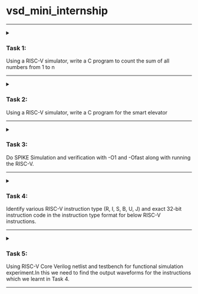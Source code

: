# vsd_mini_internship
--------------------------------------------------------------------------------------------------------------------------------------------------------------------------------------------------------------------
<details>

<summary><h3>Task 1: </h3> Using a RISC-V simulator, write a C program to count the sum of all numbers from 1 to n</summary>

1. I have started with the installation of the oracle virtual box
![Virtual box installation](https://github.com/JayashreeN-23/vsd_mini_internship/assets/173695325/e0fd0241-6ee6-4037-9cc0-c1509c951068)
2. Then I have installed ubuntu
![Installation of Ubuntu](https://github.com/JayashreeN-23/vsd_mini_internship/assets/173695325/f91d03bd-8764-4564-87f1-87700c9db623)
3. I started by opening Terminal and creating and opening a new C file in Leafpad and named it as sum1ton.c . I wrote the code in it as shown in below image.
![C program for sum of numbers from 1 to n](https://github.com/JayashreeN-23/vsd_mini_internship/assets/173695325/abc7ffdf-40eb-485f-8067-5292b8a11dbf)
4. After that, it was compiled, run in the terminal to verify, and the desired output was obtained.
![output of the c program](https://github.com/JayashreeN-23/vsd_mini_internship/assets/173695325/f034395c-6198-48b2-aae6-eae609a3143e)

**Running the same program in the RISC-V Simulator**
  
After running the code in the terminal, I needed to run it in the RISC-V simulator. To do that, I was required to run a specific set of code, which I completed in the steps below:
1. In order to produce a file with the ".o" extension(Assembled File), I first wrote the code to build it using the RISC-V gcc compiler with 'O1' as compiler option.Then the outuput will be,
![Assembly code](https://github.com/JayashreeN-23/vsd_mini_internship/assets/173695325/b767dd45-4ac1-4a04-86b8-141944c51bc4)

3. Next To obtain the assembly code for the aforementioned C program, I wrote the code riscv-unknown-elf-objdump -d sum1ton.o. I received many assembly codes in return. Merely by appending "| less" to the command, the number of assembly codes shown were lowered. I searched the "main" section to get the instructions for our main code.
![Main function](https://github.com/JayashreeN-23/vsd_mini_internship/assets/173695325/933d40d7-bde3-4bb7-b988-4b4cc19c42a2)

5. After this I run the identical instructions with a different parameter, instead of O1, I used Ofast. I didn't observed any changes in the instructions.
![Fast instruction](https://github.com/JayashreeN-23/vsd_mini_internship/assets/173695325/64b037c5-8e0a-4db1-b439-51001dfbbc87)
**Task 1 completed**

</details>

--------------------------------------------------------------------------------------------------------------------------------------------------------------------------------------------------------------------



<details>

<summary><h3>Task 2: </h3> Using a RISC-V simulator, write a C program for the smart elevator</summary>

**My project is to create the smart elevator controller.**
Before writing the code first we should understand about "SMART ELEVATOR CONTROLLER" and how does it work. Once we understand how does it works we can develop the driver to run it very easily.

**Elevator Working Process**

**Initialization:** The elevator is initialized at floor 0, with no target and in an IDLE state.

**Request Handling:** A request is made to move to floor 5.The target floor is set to 5.The direction is set to UP because the current floor (0) is less than the target floor (5).

**Movement:**  The elevator moves floor by floor:The direction is UP, so the elevator increments the current floor by 1 in each iteration.
After each move, the current floor is printed.

**Reaching the Target:** When the elevator reaches floor 5:
The direction is set to IDLE.
The request is cleared.
The final message is printed indicating that the elevator has reached the target floor.
This simple model effectively demonstrates the fundamental logic behind an elevator controller.

![image](https://github.com/JayashreeN-23/vsd_mini_internship/assets/173695325/2a1f1fa9-99c7-40d6-8c14-e7a981e1adfd)


1.I started by opening Terminal and creating and opening a new C file in Leafpad and named it as smart_elevator.c , I wrote the code in it as the below image,
![Screenshot 2024-06-25 150957](https://github.com/JayashreeN-23/vsd_mini_internship/assets/173695325/b6f73d91-8752-40c4-8a42-53364e64534e)
![Screenshot 2024-06-25 151010](https://github.com/JayashreeN-23/vsd_mini_internship/assets/173695325/45c243ca-b4e6-46d5-80df-b521e60d04a6)

2. After that, it was compiled, run in the terminal to verify, and the desired output was obtained.
![Screenshot 2024-06-25 152802](https://github.com/JayashreeN-23/vsd_mini_internship/assets/173695325/b3cb6a37-75fd-4a8f-a8ff-6438f0c95e65)

3. In order to produce a file with the ".o" extension(Assembled File), I first wrote the code to build it using the RISC-V gcc compiler with 'O1' as compiler option.Then the outuput will be,
![Screenshot 2024-06-25 153410](https://github.com/JayashreeN-23/vsd_mini_internship/assets/173695325/60129b86-f730-4c9f-8292-edfaaaa619db)
![Screenshot 2024-06-25 153609](https://github.com/JayashreeN-23/vsd_mini_internship/assets/173695325/5fa14355-9c23-4944-a543-f295767b50ee)

4. Next To obtain the assembly code for the aforementioned C program, I wrote the code riscv-unknown-elf-objdump -d sum1ton.o. I received many assembly codes in return. Merely by appending "| less" to the command, the number of assembly codes shown were lowered. I searched the "main" section to get the instructions for our main code.
![Screenshot 2024-06-25 153717](https://github.com/JayashreeN-23/vsd_mini_internship/assets/173695325/d1790c19-4490-46d9-9429-572b12bf3e95)

5. Then the main function and the output is given by,
![Screenshot 2024-06-25 154420](https://github.com/JayashreeN-23/vsd_mini_internship/assets/173695325/88e5c4c7-3c12-4b23-9d4a-6a635e877221)

**Task 2 completed**

</details>

--------------------------------------------------------------------------------------------------------------------------------------------------------------------------------------------------------------------


<details>

<summary><h3>Task 3: </h3> Do SPIKE Simulation and verification with -O1 and -Ofast along with running the RISC-V. </summary>

In this task, we have to perform Spike Simulation and observe with (`-o1`) and (`-ofast`) command.

####  Verification with `-o1` command :

At first, we will verify the code for `-o1` , to do that, the output we got from the `gcc` command should be equal to the spike simulation.

This command ` riscv64-unknown-elf-gcc -o1 -mabi=lp64 -march=rv64i -o smart_elevator.o smart_elevator.c ` will run the C code to give the output in C by using `./a.out` and for RISC-V processor we must use `spike pk smart_elevator`

Hence, the verification for command `-o1` is done.

![image](https://github.com/JayashreeN-23/vsd_mini_internship/assets/173695325/deea60dd-2fc9-4e66-8470-09008568eb9b)


##### Debugging the RISC-V Processor for `-o1` using Spike simulation :

Now we will debugg the assembly code instruction we got from from ` riscv64-unknown-elf-objdump -d vending_machine.o | less `

![Screenshot 2024-06-27 125157](https://github.com/JayashreeN-23/vsd_mini_internship/assets/173695325/c864156f-35f3-445b-a07a-83a3bac345d4)

In this, we will debugg by using the instruction `spike -d pk vending_machine` 
which will allow us to spike any instruction we want.

Now, we spike for the initial address we see on the assembly code `100b0` so that we can see starting address to any point manually by using program counter

To do so, `until pc 0 100b0`, this means that it will debugg all the instruction after 100b0 and also shows the previous instructions to `100b0` is already being debugged. 

Type for `reg 0 a2`, it will show the register value at zero core for a2 operand.
To see next instruction, press `Enter` and it will show the starting address and if pressed again it will go to `100b4` which is the next instruction.

`reg 0 sp` shows the stack pointer of the instruction of 100b4

and if we want to see the next instruction(`100b8`) stack pointer just subtract the value we got from `reg 0 sp` of `100b4` from `16` as it is a hexadecimal value. It will give the `100b8` instruction stack pointer.
We can verify it by using `until pc 0 100b8` the program counter poites at instruction `100b8`, before that quit from the previous operation by pressing `q`.

Type `reg 0 sp`
Hence it is verified and debugged now.

##### Verification with `-ofast` :
Step 1: C Code compilation using command ` riscv64-unknown-elf-gcc -ofast -mabi=lp64 -march=rv64i -o smart_elevator.o smart_elevator.c `.
Check the output by running `gcc file_name` which is `gcc smart_elevator.c`
The output can be verified by using `./a.out`

Step 2: RISC-V Processor compilation is by using again ` riscv64-unknown-elf-gcc -ofast -mabi=lp64 -march=rv64i -o smart_elevator.o smart_elevator.c `.
Check and verified the output by `spike pk smart_elevator.o`.

- Note: If the ouput from Step 1 and Step 2 is matched, then the verification with `-ofast` is over.

  ![Screenshot 2024-06-27 124540](https://github.com/JayashreeN-23/vsd_mini_internship/assets/173695325/ecf441a9-7e46-48d2-9d3d-3fd7718477ab)

  ![Screenshot 2024-06-27 130806](https://github.com/JayashreeN-23/vsd_mini_internship/assets/173695325/30302a6d-5c4a-4745-b4a1-4c46fa559184)

  **Task 3 completed**
  
  </details>

--------------------------------------------------------------------------------------------------------------------------------------------------------------------------------------------------------------------

<details>

<summary><h3>Task 4: </h3>Identify various RISC-V instruction type (R, I, S, B, U, J) and exact 32-bit instruction code in the instruction type format for below RISC-V instructions. </summary>

To identify the 32-bit instruction code for each RISC-V instruction, we need to understand the format for each type of instruction: R, I, S, B, U, and J.

Here are the formats:

### R-Type Format
- *Opcode:* 7 bits
- *rd:* 5 bits (destination register)
- *funct3:* 3 bits
- *rs1:* 5 bits (source register 1)
- *rs2:* 5 bits (source register 2)
- *funct7:* 7 bits

### I-Type Format
- *Opcode:* 7 bits
- *rd:* 5 bits (destination register)
- *funct3:* 3 bits
- *rs1:* 5 bits (source register 1)
- *imm:* 12 bits (immediate value)

### S-Type Format
- *Opcode:* 7 bits
- *imm[4:0]:* 5 bits (immediate value)
- *funct3:* 3 bits
- *rs1:* 5 bits (source register 1)
- *rs2:* 5 bits (source register 2)
- *imm[11:5]:* 7 bits (immediate value)

### B-Type Format
- *Opcode:* 7 bits
- *imm[11]:* 1 bit (immediate value)
- *imm[4:1]:* 4 bits (immediate value)
- *funct3:* 3 bits
- *rs1:* 5 bits (source register 1)
- *rs2:* 5 bits (source register 2)
- *imm[10:5]:* 6 bits (immediate value)
- *imm[12]:* 1 bit (immediate value)

### U-Type Format
- *Opcode:* 7 bits
- *rd:* 5 bits (destination register)
- *imm[31:12]:* 20 bits (immediate value)

### J-Type Format
- *Opcode:* 7 bits
- *rd:* 5 bits (destination register)
- *imm[19:12]:* 8 bits (immediate value)
- *imm[11]:* 1 bit (immediate value)
- *imm[10:1]:* 10 bits (immediate value)
- *imm[20]:* 1 bit (immediate value)

Now, let's write the 32-bit instruction codes for each instruction:

### R-Type Instructions
- *ADD r1, r2, r3*
  - *funct7*: 0000000
  - *rs2*: r3 (0011)
  - *rs1*: r2 (0010)
  - *funct3*: 000
  - *rd*: r1 (0001)
  - *opcode*: 0110011

  *Binary:* 0000000 0011 0010 000 0001 0110011
  *Hex:* 0x00208133

- *SUB r3, r1, r2*
  - *funct7*: 0100000
  - *rs2*: r2 (0010)
  - *rs1*: r1 (0001)
  - *funct3*: 000
  - *rd*: r3 (0011)
  - *opcode*: 0110011

  *Binary:* 0100000 0010 0001 000 0011 0110011
  *Hex:* 0x40210133

- *AND r2, r1, r3*
  - *funct7*: 0000000
  - *rs2*: r3 (0011)
  - *rs1*: r1 (0001)
  - *funct3*: 111
  - *rd*: r2 (0010)
  - *opcode*: 0110011

  *Binary:* 0000000 0011 0001 111 0010 0110011
  *Hex:* 0x00317133

- *OR r8, r2, r5*
  - *funct7*: 0000000
  - *rs2*: r5 (0101)
  - *rs1*: r2 (0010)
  - *funct3*: 110
  - *rd*: r8 (1000)
  - *opcode*: 0110011

  *Binary:* 0000000 0101 0010 110 1000 0110011
  *Hex:* 0x0050A233

- *XOR r8, r1, r4*
  - *funct7*: 0000000
  - *rs2*: r4 (0100)
  - *rs1*: r1 (0001)
  - *funct3*: 100
  - *rd*: r8 (1000)
  - *opcode*: 0110011

  *Binary:* 0000000 0100 0001 100 1000 0110011
  *Hex:* 0x0040A233

- *SLT r10, r2, r4*
  - *funct7*: 0000000
  - *rs2*: r4 (0100)
  - *rs1*: r2 (0010)
  - *funct3*: 010
  - *rd*: r10 (1010)
  - *opcode*: 0110011

  *Binary:* 0000000 0100 0010 010 1010 0110011
  *Hex:* 0x004152B3

### I-Type Instructions
- *ADDI r12, r3, 5*
  - *imm*: 000000000101
  - *rs1*: r3 (0011)
  - *funct3*: 000
  - *rd*: r12 (1100)
  - *opcode*: 0010011

  *Binary:* 000000000101 0011 000 1100 0010011
  *Hex:* 0x00518193

- *LW r13, r11, 2*
  - *imm*: 000000000010
  - *rs1*: r11 (1011)
  - *funct3*: 010
  - *rd*: r13 (1101)
  - *opcode*: 0000011

  *Binary:* 000000000010 1011 010 1101 0000011
  *Hex:* 0x0025A293

### S-Type Instructions
- *SW r3, r1, 4*
  - *imm*: 000000000100
  - *rs1*: r1 (0001)
  - *rs2*: r3 (0011)
  - *funct3*: 010
  - *opcode*: 0100011

  *Binary:* 0000000 0011 0001 010 0010 0011 0010
  *Hex:* 0x00412023

### B-Type Instructions
- *BNE r0, r1, 20*
  - *imm*: 000000001010
  - *rs1*: r0 (0000)
  - *rs2*: r1 (0001)
  - *funct3*: 001
  - *opcode*: 1100011

  *Binary:* 000000 1 00001 0000 001 0 0100 000 1100011
  *Hex:* 0x01408063

- *BEQ r0, r0, 15*
  - *imm*: 000000000111
  - *rs1*: r0 (0000)
  - *rs2*: r0 (0000)
  - *funct3*: 000
  - *opcode*: 1100011

  *Binary:* 000000 0 00000 0000 000 1 1110 000 1100011
  *Hex:* 0x01E08063

### U-Type Instructions
- None in this list

### J-Type Instructions
- None in this list

**Task 4 completed**

</details>

--------------------------------------------------------------------------------------------------------------------------------------------------------------------------------------------------------------------

<details>

<summary><h3>Task 5:</h3>Using RISC-V Core Verilog netlist and testbench for functional simulation experiment.In this we need to find the output waveforms for the instructions which we learnt in Task 4.</summary>

Follow the steps to obtain the waveform for the instructions used in Task 4.

> The Verilog Code and Testbench used is refered by https://github.com/vinayrayapati/rv32i/

1.Firstly give the command: 
```
                            sudo apt-get update
                            sudo apt-get install iverilog gtkwave
```
2.etup Your Project Directory Create a directory for your project and place your Verilog files and testbench there. 
```
                   mkdir rv 
                   cd rv 
```                              
3. Copy the code from the reference code and paste it in a file name under `rv_riscv32.v` and `rv_riscvtb.v`

4. Give command line as `touch rv_riscv32.v` and  `touch rv_riscvtb.v`  in leafpad
   
5. Run and simulate the verilog code by using the below command;

```
                                 iverilog -o rv_riscv32 rv_riscv32.v rv_riscvtb.v
                                ./rv_riscv32
```

6.View the Waveform Open the waveform file using GTKWave:
```
                                 gtkwave iiitb_rv32i.vcd

```
7.Then GTKWave will open 
![b8myq9jp](https://github.com/JayashreeN-23/vsd_mini_internship/assets/173695325/29e685c2-679e-46d8-8c5b-d799cfa23412)

![WhatsApp Image 2024-07-08 at 17 21 07_ce3a29ac](https://github.com/JayashreeN-23/vsd_mini_internship/assets/173695325/d44df211-92dc-4a4a-b23c-319e8780d100)

8.Now, drag the command in the same way presented under ` time ` section.

Select the instructions from EX_MEM_IR[31:0] to present the instructions used in Task 4.

**Instruction ADD r1, r2, r3 :**

![image](https://github.com/JayashreeN-23/vsd_mini_internship/assets/173695325/f84ef554-6925-461a-961a-b05ee1165f4f)

**Instruction SUB r3, r1, r2 :**

![image](https://github.com/JayashreeN-23/vsd_mini_internship/assets/173695325/2554116f-8cfb-46f1-b95a-1744f4c6937c)

**Instruction AND r2, r1, r3 :**

![image](https://github.com/JayashreeN-23/vsd_mini_internship/assets/173695325/63ca2759-c8cd-4c77-91cc-3e2bd4df667d)

**Instruction OR r8, r2, r5 :**

![image](https://github.com/JayashreeN-23/vsd_mini_internship/assets/173695325/8a4f50b8-58a0-4429-b6cd-61e0cceee3f2)

**Instruction XOR r8, r1, r4 :**

![image](https://github.com/JayashreeN-23/vsd_mini_internship/assets/173695325/04cf7b43-6288-4aca-afe9-6ff9fdd06f76)

**Instruction SLT r10, r2, r4 :**

![image](https://github.com/JayashreeN-23/vsd_mini_internship/assets/173695325/637b73c5-87a5-4a29-8e42-c0c57e0581e8)

**Instruction ADDI r12, r3, 5 :**

![image](https://github.com/JayashreeN-23/vsd_mini_internship/assets/173695325/51acecc9-3ecd-41a9-a6bd-6d9cb05a6640)

**Instruction SW r3, r1, 4 :**

![image](https://github.com/JayashreeN-23/vsd_mini_internship/assets/173695325/f1dd8936-8675-4515-9077-32bb3974c390)

**Instruction SRL r16, r11, r2 :**

![image](https://github.com/JayashreeN-23/vsd_mini_internship/assets/173695325/6c233374-0dc8-4809-a481-f55ff3b3e11f)

**Instruction BNE r0, r1, 20 :**

![image](https://github.com/JayashreeN-23/vsd_mini_internship/assets/173695325/9ff296ce-a643-4e9a-9da7-2e59263abb94)

**Instruction SLL r15, r11, r2 :**

![image](https://github.com/JayashreeN-23/vsd_mini_internship/assets/173695325/eb5935ed-3c8c-4428-ad2e-ba764ac563fe)

**Task 5 completed**

</details>

-------------------------------------------------------------------------------------------------------------------------------------------------------------------------------------------------------------------


















                              





















